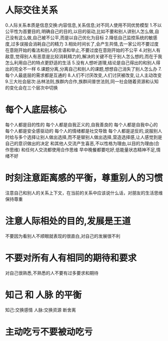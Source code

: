 # 人际交往关系
0.人际关系本质是信息交换:内容信息,关系信息;对不同人使用不同优势模型
1.不以公平性为首要目的,明确自己的目的,以目的驱动,比如不要和别人讲别人怎么做,自己没有这么做,自己被不公平,而是以自己优化为目标
2.降低自己监控系统的敏感度,过多误报会消耗自己的精力
3.相处时间长了,会产生共情,去一家公司不要过度在意刚开始的看法和别人的言语和举止,不要过度在意刚开始的不公平
4.对别人有敌意,觉得别人有恶意是比较消耗精力的,解决的关键不在于别人怎么想的,而在于我怎么利用自己的特点更舒适的生活
5.没有人想听道理,结论是自己得出的和别人得出的完全不一样
6.课题分离,分离自己和别人的课题,想想自己消失了别人怎么办
7.每个人最底层的需求都是互通的
8.人们不讨厌改变,人们讨厌被改变,让人主动改变
9.三大社会层次:丛林法则,族群内合作,族群间普世法则,同一社会随着资源和认知的变化会在三个层次中切换
# 每个人底层核心
每个人都是目的性的
每个人都是自我正义的,自我善良的
每个人都是自我中心的
每个人都是安全感驱动的
每个人的情绪都是社交导致
每个人都是逆反的,说服别人时给与多个选择让别人做出选择,而不是替别人做出选择,营造选择感,让人感觉到是自己的意识做出的决定
和其他人交流产生喜恶,不以性格为理由,以目的为理由(合作思维)
和任何人交流都使用合作思维
早中晚餐都要吃好,低能量状态精神不足,情绪不好

# 时刻注意距离感的平衡，尊重别人的习惯
注意自己和别人的关系上下文，在当前的关系中应该说什么话，对朋友的生活思维保持尊重

# 注意人际相处的目的,发展是王道
不要因为看别人不顺眼就表现的很直白,对自己的发展很不利

# 不要对所有人有相同的期待和要求
对自己很熟悉,不熟悉的人不要有过多要求和期待

# 知己 和 人脉 的平衡
知己:交换感情
人脉:交换资源
断舍离

# 主动吃亏不要被动吃亏